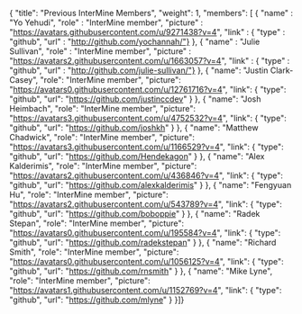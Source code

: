 {
  "title": "Previous InterMine Members",
  "weight": 1,
  "members": [
  {
    "name" : "Yo Yehudi",
    "role" : "InterMine member",
    "picture" : "https://avatars.githubusercontent.com/u/9271438?v=4",
    "link" :
      {
        "type" : "github",
        "url" : "http://github.com/yochannah/"}
  },
  {
    "name" : "Julie Sullivan",
    "role" : "InterMine member",
    "picture" : "https://avatars2.githubusercontent.com/u/1663057?v=4",
    "link" :
      {
        "type" : "github",
        "url" : "http://github.com/julie-sullivan/"}
  },
  { "name": "Justin Clark-Casey",
    "role": "InterMine member",
    "picture": "https://avatars0.githubusercontent.com/u/12761716?v=4",
    "link": { "type": "github", "url": "https://github.com/justinccdev" } },
  { "name": "Josh Heimbach",
    "role": "InterMine member",
    "picture": "https://avatars3.githubusercontent.com/u/4752532?v=4",
    "link": { "type": "github", "url": "https://github.com/joshkh" } },
  { "name": "Matthew Chadwick",
    "role": "InterMine member",
    "picture": "https://avatars3.githubusercontent.com/u/1166529?v=4",
    "link": { "type": "github", "url": "https://github.com/Hendekagon" } },
  { "name": "Alex Kalderimis",
    "role": "InterMine member",
    "picture": "https://avatars2.githubusercontent.com/u/436846?v=4",
    "link": { "type": "github", "url": "https://github.com/alexkalderimis" } },
  { "name": "Fengyuan Hu",
    "role": "InterMine member",
    "picture": "https://avatars2.githubusercontent.com/u/543789?v=4",
    "link": { "type": "github", "url": "https://github.com/boboppie" } },
  { "name": "Radek Stepan",
    "role": "InterMine member",
    "picture": "https://avatars0.githubusercontent.com/u/195584?v=4",
    "link": { "type": "github", "url": "https://github.com/radekstepan" } },
  { "name": "Richard Smith",
    "role": "InterMine member",
    "picture": "https://avatars0.githubusercontent.com/u/1056125?v=4",
    "link": { "type": "github", "url": "https://github.com/rnsmith" } },
  { "name": "Mike Lyne",
    "role": "InterMine member",
    "picture": "https://avatars1.githubusercontent.com/u/1152769?v=4",
    "link": { "type": "github", "url": "https://github.com/mlyne" } }]}
